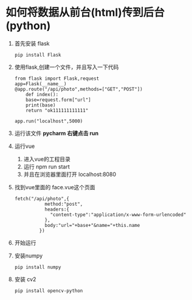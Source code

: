 # 如何将数据从前台(html)传到后台(python)

1. 首先安装 flask
    ```
    pip install Flask
    ```
2. 使用flask,创建一个文件，并且写入一下代码

    ```
    from flask import Flask,request
    app=Flask(__name__)
    @app.route("/api/photo",methods=["GET","POST"])
        def index():
        base=request.form["url"]
        print(base)
        return "ok111111111111"

    app.run("localhost",5000)
    ```

3. 运行该文件
   **pycharm 右键点击  run**

4. 运行vue
    1. 进入vue的工程目录
    2. 运行 npm run start
    3. 并且在浏览器里面打开 localhost:8080

5. 找到vue里面的 face.vue这个页面
    ```
    fetch("/api/photo",{
               method:"post",
               headers:{
                 "content-type":"application/x-www-form-urlencoded"
               },
               body:"url="+base+"&name="+this.name
             })

    ```

6. 开始运行

7. 安装numpy
    ```
    pip install numpy
    ```
8. 安装 cv2

    ```
    pip install opencv-python
    ```





